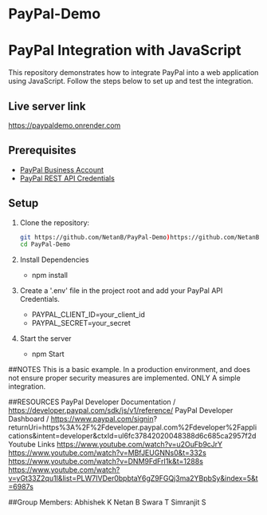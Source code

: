 # PayPal-Demo
# PayPal Integration with JavaScript

This repository demonstrates how to integrate PayPal into a web application using JavaScript. Follow the steps below to set up and test the integration.

## Live server link
https://paypaldemo.onrender.com

## Prerequisites

- [PayPal Business Account](https://www.paypal.com/us/webapps/mpp/account-selection)
- [PayPal REST API Credentials](https://developer.paypal.com/docs/business/get-started/#get-api-credentials)

## Setup

1. Clone the repository:

   ```bash
   git https://github.com/NetanB/PayPal-Demo)https://github.com/NetanB/PayPal-Demo
   cd PayPal-Demo

2. Install Dependencies

     - npm install

3. Create a '.env' file in the project root and add your PayPal API Credentials.

   -  PAYPAL_CLIENT_ID=your_client_id
   -  PAYPAL_SECRET=your_secret

4. Start the server

   - npm Start

##NOTES 
  This is a basic example. In a production environment, and does not ensure proper security measures are implemented.
  ONLY A simple integration. 

##RESOURCES
  PayPal Developer Documentation / https://developer.paypal.com/sdk/js/v1/reference/
  PayPal Developer Dashboard / https://www.paypal.com/signin?  returnUri=https%3A%2F%2Fdeveloper.paypal.com%2Fdeveloper%2Fapplications&intent=developer&ctxId=ul6fc37842020048388d6c685ca2957f2d
  Youtube Links 
        https://www.youtube.com/watch?v=u2OuFb9cJrY
        https://www.youtube.com/watch?v=MBfJEUGNNs0&t=332s
        https://www.youtube.com/watch?v=DNM9FdFrI1k&t=1288s
        https://www.youtube.com/watch?v=yGt33Z2qu1I&list=PLW7IVDer0bpbtaY6gZ9FGQj3ma2YBpbSy&index=5&t=6987s
  
##Group Members:
  Abhishek K 
  Netan B
  Swara T
  Simranjit S


  
